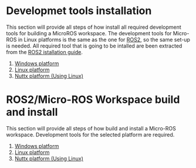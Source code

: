 # Developmet tools installation

This section will provide all steps of how install all required development tools for building a MicroROS workspace.
The development tools for Micro-ROS in Linux platforms is the same as the one for [ROS2](https://github.com/ros2/ros2/wiki), so the same set-up is needed.
All required tool that is going to be intalled are been extracted from the [ROS2 istallation guide](https://index.ros.org/doc/ros2/Linux-Install-Debians/).

1. [Windows platform](Windows_WSBuild&Install.md)
1. [Linux platform](Linux_WSBuild&Install.md)
1. [Nuttx platform (Using Linux)](NuttxLinux_DevTools.md)


# ROS2/Micro-ROS Workspace build and install 

This section will provide all steps of how build and install a Micro-ROS workspace. 
Development tools for the selected platform are required.

1. [Windows platform](Windows_WSBuild&Install.md)
1. [Linux platform](Linux_DevTools.md)
1. [Nuttx platform (Using Linux)](NuttxLinux_WSBuild&Install.md)